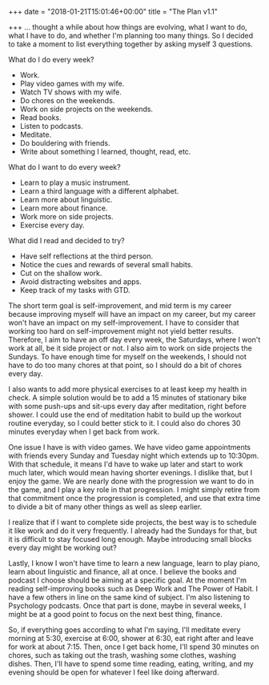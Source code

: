 +++
date = "2018-01-21T15:01:46+00:00"
title = "The Plan v1.1"

+++
... thought a while about how things are evolving, what I want to do, what I have to do, and whether I'm planning too many things. So I decided to take a moment to list everything together by asking myself 3 questions.

What do I do every week?

* Work.
* Play video games with my wife.
* Watch TV shows with my wife.
* Do chores on the weekends.
* Work on side projects on the weekends.
* Read books.
* Listen to podcasts.
* Meditate.
* Do bouldering with friends.
* Write about something I learned, thought, read, etc.

What do I want to do every week?

* Learn to play a music instrument.
* Learn a third language with a different alphabet.
* Learn more about linguistic.
* Learn more about finance.
* Work more on side projects.
* Exercise every day.

What did I read and decided to try?

* Have self reflections at the third person.
* Notice the cues and rewards of several small habits.
* Cut on the shallow work.
* Avoid distracting websites and apps.
* Keep track of my tasks with GTD.

The short term goal is self-improvement, and mid term is my career because improving myself will have an impact on my career, but my career won't have an impact on my self-improvement. I have to consider that working too hard on self-improvement might not yield better results. Therefore, I aim to have an off day every week, the Saturdays, where I won't work at all, be it side project or not. I also aim to work on side projects the Sundays. To have enough time for myself on the weekends, I should not have to do too many chores at that point, so I should do a bit of chores every day.

I also wants to add more physical exercises to at least keep my health in check. A simple solution would be to add a 15 minutes of stationary bike with some push-ups and sit-ups every day after meditation, right before shower. I could use the end of meditation habit to build up the workout routine everyday, so I could better stick to it. I could also do chores 30 minutes everyday when I get back from work.

One issue I have is with video games. We have video game appointments with friends every Sunday and Tuesday night which extends up to 10:30pm. With that schedule, it means I'd have to wake up later and start to work much later, which would mean having shorter evenings. I dislike that, but I enjoy the game. We are nearly done with the progression we want to do in the game, and I play a key role in that progression. I might simply retire from that commitment once the progression is completed, and use that extra time to divide a bit of many other things as well as sleep earlier.

I realize that if I want to complete side projects, the best way is to schedule it like work and do it very frequently. I already had the Sundays for that, but it is difficult to stay focused long enough. Maybe introducing small blocks every day might be working out?

Lastly, I know I won't have time to learn a new language, learn to play piano, learn about linguistic and finance, all at once. I believe the books and podcast I choose should be aiming at a specific goal. At the moment I'm reading self-improving books such as Deep Work and The Power of Habit. I have a few others in line on the same kind of subject. I'm also listening to Psychology podcasts. Once that part is done, maybe in several weeks, I might be at a good point to focus on the next best thing, finance.

So, if everything goes according to what I'm saying, I'll meditate every morning at 5:30, exercise at 6:00, shower at 6:30, eat right after and leave for work at about 7:15. Then, once I get back home, I'll spend 30 minutes on chores, such as taking out the trash, washing some clothes, washing dishes. Then, I'll have to spend some time reading, eating, writing, and my evening should be open for whatever I feel like doing afterward.